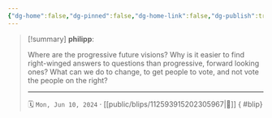 ```yaml
---
{"dg-home":false,"dg-pinned":false,"dg-home-link":false,"dg-publish":true,"tags":["dgblip"],"disabled rules":["yaml-title","yaml-title-alias","file-name-heading"],"title":"philipp on mastodon @ 2024-06-10","created-date":"2024-06-10T19:13:21","id":112593915202305970,"updated-date":"2025-05-02T08:50:44","dg-path":"blips/112593915202305967.md","permalink":"/blips/112593915202305967/","dgPassFrontmatter":true}
---
```


> [!summary] **philipp**:
>
> Where are the progressive future visions? Why is it easier to find right-winged answers to questions than progressive, forward looking ones? What can we do to change, to get people to vote, and not vote the people on the right?
> - - -
>
> 🗓️ `Mon, Jun 10, 2024` · [[public/blips/112593915202305967\|🔗]]
{ #blip}

